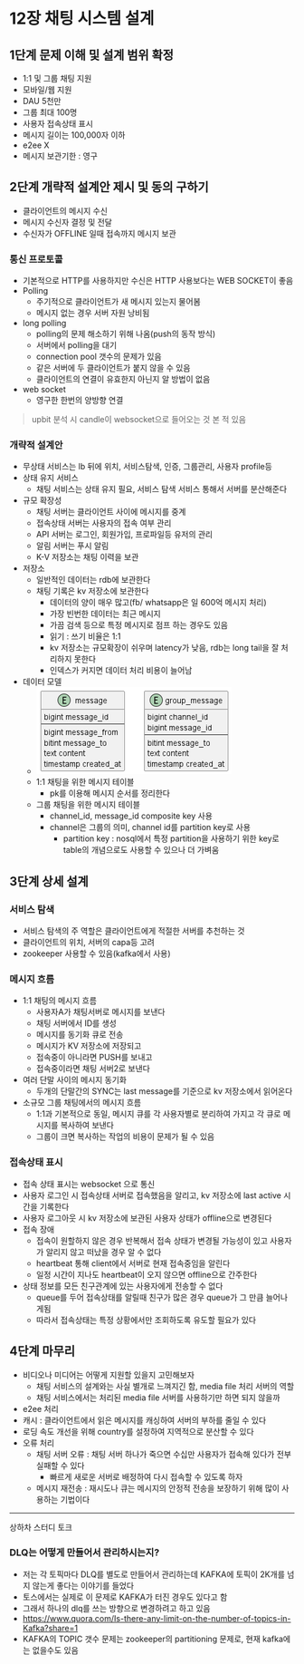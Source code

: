 # 12장 채팅 시스템 설계
## 1단계 문제 이해 및 설계 범위 확정
* 1:1 및 그룹 채팅 지원
* 모바일/웹 지원
* DAU 5천만
* 그룹 최대 100명
* 사용자 접속상태 표시
* 메시지 길이는 100,000자 이하
* e2ee X
* 메시지 보관기한 : 영구

## 2단계 개략적 설계안 제시 및 동의 구하기
* 클라이언트의 메시지 수신
* 메시지 수신자 결정 및 전달
* 수신자가 OFFLINE 일때 접속까지 메시지 보관

### 통신 프로토콜
* 기본적으로 HTTP를 사용하지만 수신은 HTTP 사용보다는 WEB SOCKET이 좋음
* Polling
  * 주기적으로 클라이언트가 새 메시지 있는지 물어봄
  * 메시지 없는 경우 서버 자원 낭비됨
* long polling
  * polling의 문제 해소하기 위해 나옴(push의 동작 방식)
  * 서버에서 polling을 대기
  * connection pool 갯수의 문제가 있음
  * 같은 서버에 두 클라이언트가 붙지 않을 수 있음
  * 클라이언트의 연결이 유효한지 아닌지 알 방법이 없음
* web socket
  * 영구한 한번의 양방향 연결
  
> upbit 분석 시 candle이 websocket으로 들어오는 것 본 적 있음
### 개략적 설계안
* 무상태 서비스는 lb 뒤에 위치, 서비스탐색, 인증, 그룹관리, 사용자 profile등
* 상태 유지 서비스
  * 채팅 서비스는 상태 유지 필요, 서비스 탐색 서비스 통해서 서버를 분산해준다
* 규모 확장성
  * 채팅 서버는 클라이언트 사이에 메시지를 중계
  * 접속상태 서버는 사용자의 접속 여부 관리
  * API 서버는 로그인, 회원가입, 프로파일등 유저의 관리
  * 알림 서버는 푸시 알림
  * K-V 저장소는 채팅 이력을 보관
* 저장소
  * 일반적인 데이터는 rdb에 보관한다
  * 채팅 기록은 kv 저장소에 보관한다
    * 데이터의 양이 매우 많고(fb/ whatsapp은 일 600억 메시지 처리)
    * 가장 빈번한 데이터는 최근 메시지
    * 가끔 검색 등으로 특정 메시지로 점프 하는 경우도 있음
    * 읽기 : 쓰기 비율은 1:1
    * kv 저장소는 규모확장이 쉬우며 latency가 낮음, rdb는 long tail을 잘 처리하지 못한다
    * 인덱스가 커지면 데이터 처리 비용이 늘어남
* 데이터 모델
  * ![img.png](img.png)
  * 1:1 채팅을 위한 메시지 테이블
    * pk를 이용해 메시지 순서를 정리한다
  * 그룹 채팅을 위한 메시지 테이블
    * channel_id, message_id composite key 사용
    * channel은 그룹의 의미, channel id를 partition key로 사용
      * partition key : nosql에서 특정 partition을 사용하기 위한 key로 table의 개념으로도 사용할 수 있으나 더 가벼움
## 3단계 상세 설계
### 서비스 탐색
* 서비스 탐색의 주 역할은 클라이언트에게 적절한 서버를 추천하는 것
* 클라이언트의 위치, 서버의 capa등 고려
* zookeeper 사용할 수 있음(kafka에서 사용)

### 메시지 흐름
* 1:1 채팅의 메시지 흐름
  * 사용자A가 채팅서버로 메시지를 보낸다
  * 채팅 서버에서 ID를 생성
  * 메시지를 동기화 큐로 전송
  * 메시지가 KV 저장소에 저장되고
  * 접속중이 아니라면 PUSH를 보내고
  * 접속중이라면 채팅 서버2로 보낸다
* 여러 단말 사이의 메시지 동기화
  * 두개의 단말간의 SYNC는 last message를 기준으로 kv 저장소에서 읽어온다
* 소규모 그룹 채팅에서의 메시지 흐름
  * 1:1과 기본적으로 동일, 메시지 큐를 각 사용자별로 분리하여 가지고 각 큐로 메시지를 복사하여 보낸다
  * 그룹이 크면 복사하는 작업의 비용이 문제가 될 수 있음
### 접속상태 표시
* 접속 상태 표시는 websocket 으로 통신
* 사용자 로그인 시 접속상태 서버로 접속했음을 알리고, kv 저장소에 last active 시간을 기록한다
* 사용자 로그아웃 시 kv 저장소에 보관된 사용자 상태가 offline으로 변경된다
* 접속 장애
  * 접속이 원할하지 않은 경우 반복해서 접속 상태가 변경될 가능성이 있고 사용자가 알리지 않고 떠났을 경우 알 수 없다
  * heartbeat 통해 client에서 서버로 현재 접속중임을 알린다
  * 일정 시간이 지나도 heartbeat이 오지 않으면 offline으로 간주한다
* 상태 정보를 모든 친구관계에 있는 사용자에게 전송할 수 없다
  * queue를 두어 접속상태를 알릴때 친구가 많은 경우 queue가 그 만큼 늘어나게됨
  * 따라서 접속상태는 특정 상황에서만 조회하도록 유도할 필요가 있다

## 4단계 마무리
* 비디오나 미디어는 어떻게 지원할 있을지 고민해보자
  * 채팅 서비스의 설계와는 사실 별개로 느껴지긴 함, media file 처리 서버의 역할
  * 채팅 서비스에서는 처리된 media file 서버를 사용하기만 하면 되지 않을까
* e2ee 처리
* 캐시 : 클라이언트에서 읽은 메시지를 캐싱하여 서버의 부하를 줄일 수 있다
* 로딩 속도 개선을 위해 country를 설정하여 지역적으로 분산할 수 있다
* 오류 처리
  * 채팅 서버 오류 : 채팅 서버 하나가 죽으면 수십만 사용자가 접속해 있다가 전부 실패할 수 있다
    * 빠르게 새로운 서버로 배정하여 다시 접속할 수 있도록 하자
  * 메시지 재전송 : 재시도나 큐는 메시지의 안정적 전송을 보장하기 위해 많이 사용하는 기법이다

---
상하차 스터디 토크 

### DLQ는 어떻게 만들어서 관리하시는지?
* 저는 각 토픽마다 DLQ를 별도로 만들어서 관리하는데 KAFKA에 토픽이 2K개를 넘지 않는게 좋다는 이야기를 들었다
* 토스에서는 실제로 이 문제로 KAFKA가 터진 경우도 있다고 함
* 그래서 하나의 dlq를 쓰는 방향으로 변경하려고 하고 있음
* https://www.quora.com/Is-there-any-limit-on-the-number-of-topics-in-Kafka?share=1
* KAFKA의 TOPIC 갯수 문제는 zookeeper의 partitioning 문제로, 현재 kafka에는 없을수도 있음